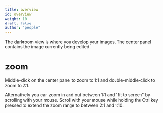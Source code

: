 ```yaml
---
title: overview
id: overview
weight: 10
draft: false
author: "people"
---
```


The darkroom view is where you develop your images. The center panel contains the image currently being edited.

# zoom

Middle-click on the center panel to zoom to 1:1 and double-middle-click to zoom to 2:1. 

Alternatively you can zoom in and out between 1:1 and "fit to screen" by scrolling with your mouse. Scroll with your mouse while holding the Ctrl key pressed to extend the zoom range to between 2:1 and 1:10.

